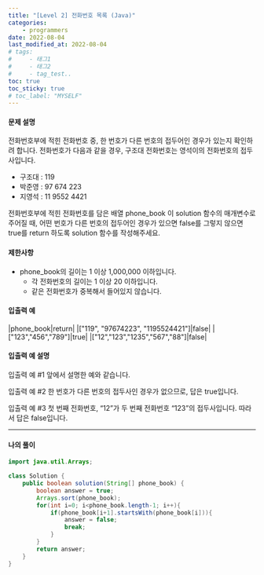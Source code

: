```yaml
---
title: "[Level 2] 전화번호 목록 (Java)"
categories: 
    - programmers
date: 2022-08-04
last_modified_at: 2022-08-04
# tags:
#     - 태그1
#     - 태그2
#     - tag_test..
toc: true
toc_sticky: true
# toc_label: "MYSELF"
---
```

#### **문제 설명**

전화번호부에 적힌 전화번호 중, 한 번호가 다른 번호의 접두어인 경우가 있는지 확인하려 합니다.
전화번호가 다음과 같을 경우, 구조대 전화번호는 영석이의 전화번호의 접두사입니다.

- 구조대 : 119
- 박준영 : 97 674 223
- 지영석 : 11 9552 4421

전화번호부에 적힌 전화번호를 담은 배열 phone_book 이 solution 함수의 매개변수로 주어질 때, 어떤 번호가 다른 번호의 접두어인 경우가 있으면 false를 그렇지 않으면 true를 return 하도록 solution 함수를 작성해주세요.

#### **제한사항**

- phone_book의 길이는 1 이상 1,000,000 이하입니다.
  - 각 전화번호의 길이는 1 이상 20 이하입니다.
  - 같은 전화번호가 중복해서 들어있지 않습니다.

#### **입출력 예**

|phone_book|return|
|["119", "97674223", "1195524421"]|false|
|["123","456","789"]|true|
|["12","123","1235","567","88"]|false|

#### **입출력 예 설명**

입출력 예 #1
앞에서 설명한 예와 같습니다.

입출력 예 #2
한 번호가 다른 번호의 접두사인 경우가 없으므로, 답은 true입니다.

입출력 예 #3
첫 번째 전화번호, “12”가 두 번째 전화번호 “123”의 접두사입니다. 따라서 답은 false입니다.



---

#### **나의 풀이**

```java
import java.util.Arrays;

class Solution {
    public boolean solution(String[] phone_book) {
        boolean answer = true;
        Arrays.sort(phone_book);
        for(int i=0; i<phone_book.length-1; i++){
            if(phone_book[i+1].startsWith(phone_book[i])){
                answer = false;
                break;
            }
        }
        return answer;
    }
}
```
